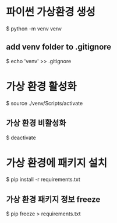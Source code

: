 # 파이썬 가상환경 생성

$ python -m venv venv

## add venv folder to .gitignore

$ echo 'venv' >> .gitignore


# 가상 환경 활성화

$ source ./venv/Scripts/activate

## 가상 환경 비활성화

$ deactivate


# 가상 환경에 패키지 설치

$ pip install -r requirements.txt

## 가상 환경 패키지 정보 freeze

$ pip freeze > requirements.txt
